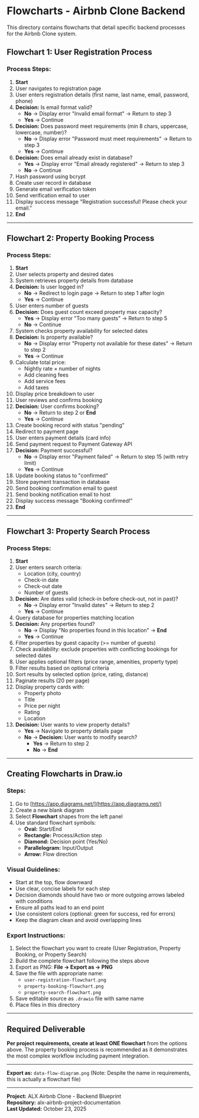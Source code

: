 # Flowcharts - Airbnb Clone Backend

This directory contains flowcharts that detail specific backend processes for the Airbnb Clone system.

## Flowchart 1: User Registration Process

### Process Steps:

1. **Start**
2. User navigates to registration page
3. User enters registration details (first name, last name, email, password, phone)
4. **Decision:** Is email format valid?
   - **No** → Display error "Invalid email format" → Return to step 3
   - **Yes** → Continue
5. **Decision:** Does password meet requirements (min 8 chars, uppercase, lowercase, number)?
   - **No** → Display error "Password must meet requirements" → Return to step 3
   - **Yes** → Continue
6. **Decision:** Does email already exist in database?
   - **Yes** → Display error "Email already registered" → Return to step 3
   - **No** → Continue
7. Hash password using bcrypt
8. Create user record in database
9. Generate email verification token
10. Send verification email to user
11. Display success message "Registration successful! Please check your email."
12. **End**

---

## Flowchart 2: Property Booking Process

### Process Steps:

1. **Start**
2. User selects property and desired dates
3. System retrieves property details from database
4. **Decision:** Is user logged in?
   - **No** → Redirect to login page → Return to step 1 after login
   - **Yes** → Continue
5. User enters number of guests
6. **Decision:** Does guest count exceed property max capacity?
   - **Yes** → Display error "Too many guests" → Return to step 5
   - **No** → Continue
7. System checks property availability for selected dates
8. **Decision:** Is property available?
   - **No** → Display error "Property not available for these dates" → Return to step 2
   - **Yes** → Continue
9. Calculate total price:
   - Nightly rate × number of nights
   - Add cleaning fees
   - Add service fees
   - Add taxes
10. Display price breakdown to user
11. User reviews and confirms booking
12. **Decision:** User confirms booking?
    - **No** → Return to step 2 or **End**
    - **Yes** → Continue
13. Create booking record with status "pending"
14. Redirect to payment page
15. User enters payment details (card info)
16. Send payment request to Payment Gateway API
17. **Decision:** Payment successful?
    - **No** → Display error "Payment failed" → Return to step 15 (with retry limit)
    - **Yes** → Continue
18. Update booking status to "confirmed"
19. Store payment transaction in database
20. Send booking confirmation email to guest
21. Send booking notification email to host
22. Display success message "Booking confirmed!"
23. **End**

---

## Flowchart 3: Property Search Process

### Process Steps:

1. **Start**
2. User enters search criteria:
   - Location (city, country)
   - Check-in date
   - Check-out date
   - Number of guests
3. **Decision:** Are dates valid (check-in before check-out, not in past)?
   - **No** → Display error "Invalid dates" → Return to step 2
   - **Yes** → Continue
4. Query database for properties matching location
5. **Decision:** Any properties found?
   - **No** → Display "No properties found in this location" → **End**
   - **Yes** → Continue
6. Filter properties by guest capacity (>= number of guests)
7. Check availability: exclude properties with conflicting bookings for selected dates
8. User applies optional filters (price range, amenities, property type)
9. Filter results based on optional criteria
10. Sort results by selected option (price, rating, distance)
11. Paginate results (20 per page)
12. Display property cards with:
    - Property photo
    - Title
    - Price per night
    - Rating
    - Location
13. **Decision:** User wants to view property details?
    - **Yes** → Navigate to property details page
    - **No** → **Decision:** User wants to modify search?
      - **Yes** → Return to step 2
      - **No** → **End**

---

## Creating Flowcharts in Draw.io

### Steps:

1. Go to [https://app.diagrams.net/](https://app.diagrams.net/)
2. Create a new blank diagram
3. Select **Flowchart** shapes from the left panel
4. Use standard flowchart symbols:
   - **Oval:** Start/End
   - **Rectangle:** Process/Action step
   - **Diamond:** Decision point (Yes/No)
   - **Parallelogram:** Input/Output
   - **Arrow:** Flow direction

### Visual Guidelines:

- Start at the top, flow downward
- Use clear, concise labels for each step
- Decision diamonds should have two or more outgoing arrows labeled with conditions
- Ensure all paths lead to an end point
- Use consistent colors (optional: green for success, red for errors)
- Keep the diagram clean and avoid overlapping lines

### Export Instructions:

1. Select the flowchart you want to create (User Registration, Property Booking, or Property Search)
2. Build the complete flowchart following the steps above
3. Export as PNG: **File → Export as → PNG**
4. Save the file with appropriate name:
   - `user-registration-flowchart.png`
   - `property-booking-flowchart.png`
   - `property-search-flowchart.png`
5. Save editable source as `.drawio` file with same name
6. Place files in this directory

---

## Required Deliverable

**Per project requirements, create at least ONE flowchart** from the options above. The property booking process is recommended as it demonstrates the most complex workflow including payment integration.

---

**Export as:** `data-flow-diagram.png` (Note: Despite the name in requirements, this is actually a flowchart file)

---

**Project:** ALX Airbnb Clone - Backend Blueprint  
**Repository:** alx-airbnb-project-documentation  
**Last Updated:** October 23, 2025
